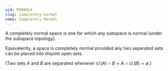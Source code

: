 ```yaml
---
uid: P000014
slug: completely-normal
name: Completely Normal
---
```

A completely normal space is one for which any subspace is normal (under the subspace topology).

Equivalently, a space is completely normal provided any two separated sets can be placed into disjoint open sets.

(Two sets $A$ and $B$ are separated whenever $\operatorname{cl}(A) \cap B = A \cap \operatorname{cl}(B) = \emptyset$.)

